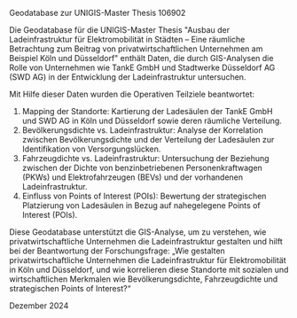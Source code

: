 Geodatabase zur UNIGIS-Master Thesis 106902

Die Geodatabase für die UNIGIS-Master Thesis "Ausbau der Ladeinfrastruktur für Elektromobilität in Städten – Eine räumliche Betrachtung zum Beitrag von privatwirtschaftlichen Unternehmen am Beispiel Köln und Düsseldorf" enthält Daten, die durch GIS-Analysen die Rolle von Unternehmen wie TankE GmbH und Stadtwerke Düsseldorf AG (SWD AG) in der Entwicklung der Ladeinfrastruktur untersuchen.  

Mit Hilfe dieser Daten wurden die Operativen Teilziele beantwortet:
1. Mapping der Standorte: Kartierung der Ladesäulen der TankE GmbH und SWD AG in Köln und Düsseldorf sowie deren räumliche Verteilung.
2. Bevölkerungsdichte vs. Ladeinfrastruktur: Analyse der Korrelation zwischen Bevölkerungsdichte und der Verteilung der Ladesäulen zur Identifikation von Versorgungslücken.
3. Fahrzeugdichte vs. Ladeinfrastruktur: Untersuchung der Beziehung zwischen der Dichte von benzinbetriebenen Personenkraftwagen (PKWs) und Elektrofahrzeugen (BEVs) und der vorhandenen Ladeinfrastruktur.
4. Einfluss von Points of Interest (POIs): Bewertung der strategischen Platzierung von Ladesäulen in Bezug auf nahegelegene Points of Interest (POIs).

Diese Geodatabase unterstützt die GIS-Analyse, um zu verstehen, wie privatwirtschaftliche Unternehmen die Ladeinfrastruktur gestalten und hilft bei der Beantwortung der Forschungsfrage:
„Wie gestalten privatwirtschaftliche Unternehmen die Ladeinfrastruktur für Elektromobilität in Köln und Düsseldorf, und wie korrelieren diese Standorte mit sozialen und wirtschaftlichen Merkmalen wie Bevölkerungsdichte, Fahrzeugdichte und strategischen Points of Interest?“  

Dezember 2024
